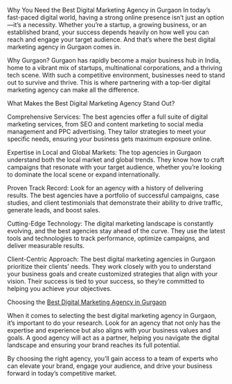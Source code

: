 Why You Need the Best Digital Marketing Agency in Gurgaon
In today’s fast-paced digital world, having a strong online presence isn’t just an option—it’s a necessity. Whether you’re a startup, a growing business, or an established brand, your success depends heavily on how well you can reach and engage your target audience. And that’s where the best digital marketing agency in Gurgaon comes in.

Why Gurgaon?
Gurgaon has rapidly become a major business hub in India, home to a vibrant mix of startups, multinational corporations, and a thriving tech scene. With such a competitive environment, businesses need to stand out to survive and thrive. This is where partnering with a top-tier digital marketing agency can make all the difference.

What Makes the Best Digital Marketing Agency Stand Out?

Comprehensive Services: The best agencies offer a full suite of digital marketing services, from SEO and content marketing to social media management and PPC advertising. They tailor strategies to meet your specific needs, ensuring your business gets maximum exposure online.

Expertise in Local and Global Markets: The top agencies in Gurgaon understand both the local market and global trends. They know how to craft campaigns that resonate with your target audience, whether you’re looking to dominate the local scene or expand internationally.

Proven Track Record: Look for an agency with a history of delivering results. The best agencies have a portfolio of successful campaigns, case studies, and client testimonials that demonstrate their ability to drive traffic, generate leads, and boost sales.

Cutting-Edge Technology: The digital marketing landscape is constantly evolving, and the best agencies stay ahead of the curve. They use the latest tools and technologies to track performance, optimize campaigns, and deliver measurable results.

Client-Centric Approach: The best digital marketing agencies in Gurgaon prioritize their clients’ needs. They work closely with you to understand your business goals and create customized strategies that align with your vision. Their success is tied to your success, so they’re committed to helping you achieve your objectives.

Choosing the [Best Digital Marketing Agency in Gurgaon]([url](https://digiavtar.com/))

When it comes to selecting the best digital marketing agency in Gurgaon, it’s important to do your research. Look for an agency that not only has the expertise and experience but also aligns with your business values and goals. A good agency will act as a partner, helping you navigate the digital landscape and ensuring your brand reaches its full potential.

By choosing the right agency, you’ll gain access to a team of experts who can elevate your brand, engage your audience, and drive your business forward in today’s competitive market.

